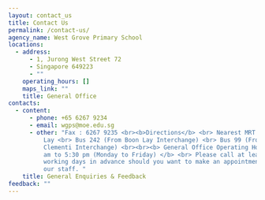```yaml
---
layout: contact_us
title: Contact Us
permalink: /contact-us/
agency_name: West Grove Primary School
locations:
  - address:
      - 1, Jurong West Street 72
      - Singapore 649223
      - ""
    operating_hours: []
    maps_link: ""
    title: General Office
contacts:
  - content:
      - phone: +65 6267 9234
      - email: wgps@moe.edu.sg
      - other: "Fax : 6267 9235 <br><b>Directions</b> <br> Nearest MRT Station : Boon
          Lay <br> Bus 242 (From Boon Lay Interchange) <br> Bus 99 (From
          Clementi Interchange) <br><br><b> General Office Operating Hours: 7:30
          am to 5:30 pm (Monday to Friday) </b> <br> Please call at least 3
          working days in advance should you want to make an appointment with
          our staff. "
    title: General Enquiries & Feedback
feedback: ""
---
```

